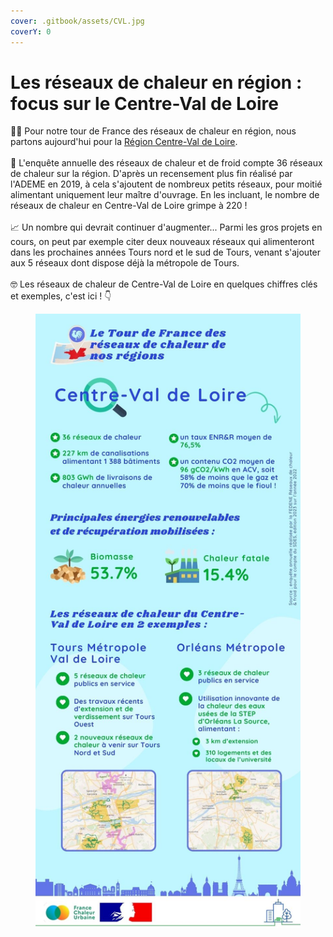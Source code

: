 ```yaml
---
cover: .gitbook/assets/CVL.jpg
coverY: 0
---
```


# Les réseaux de chaleur en région : focus sur le Centre-Val de Loire

🚴‍♂️ Pour notre tour de France des réseaux de chaleur en région, nous partons aujourd'hui pour la [Région Centre-Val de Loire](https://www.centre-valdeloire.fr/).\
\
🔎 L'enquête annuelle des réseaux de chaleur et de froid compte 36 réseaux de chaleur sur la région. D'après un recensement plus fin réalisé par l'ADEME en 2019, à cela s'ajoutent de nombreux petits réseaux, pour moitié alimentant uniquement leur maître d'ouvrage. En les incluant, le nombre de réseaux de chaleur en Centre-Val de Loire grimpe à 220 !\
\
📈 Un nombre qui devrait continuer d'augmenter... Parmi les gros projets en cours, on peut par exemple citer deux nouveaux réseaux qui alimenteront dans les prochaines années Tours nord et le sud de Tours, venant s'ajouter aux 5 réseaux dont dispose déjà la métropole de Tours.\
\
🤓 Les réseaux de chaleur de Centre-Val de Loire en quelques chiffres clés et exemples, c'est ici ! 👇

<figure><img src=".gitbook/assets/FCU_centrevaldeloire.jpg" alt=""><figcaption></figcaption></figure>
